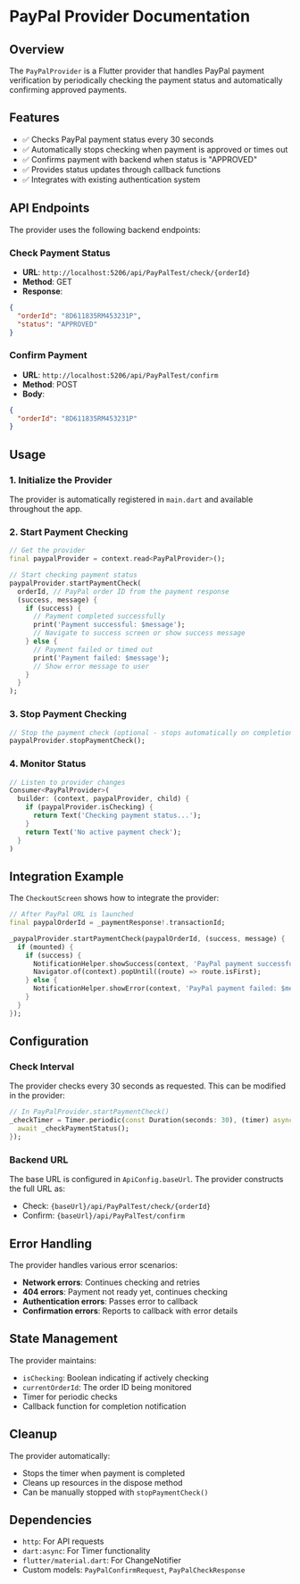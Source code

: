 # PayPal Provider Documentation

## Overview
The `PayPalProvider` is a Flutter provider that handles PayPal payment verification by periodically checking the payment status and automatically confirming approved payments.

## Features
- ✅ Checks PayPal payment status every 30 seconds
- ✅ Automatically stops checking when payment is approved or times out
- ✅ Confirms payment with backend when status is "APPROVED"
- ✅ Provides status updates through callback functions
- ✅ Integrates with existing authentication system

## API Endpoints
The provider uses the following backend endpoints:

### Check Payment Status
- **URL**: `http://localhost:5206/api/PayPalTest/check/{orderId}`
- **Method**: GET
- **Response**: 
```json
{
  "orderId": "8D611835RM453231P",
  "status": "APPROVED"
}
```

### Confirm Payment
- **URL**: `http://localhost:5206/api/PayPalTest/confirm`
- **Method**: POST
- **Body**: 
```json
{
  "orderId": "8D611835RM453231P"
}
```

## Usage

### 1. Initialize the Provider
The provider is automatically registered in `main.dart` and available throughout the app.

### 2. Start Payment Checking
```dart
// Get the provider
final paypalProvider = context.read<PayPalProvider>();

// Start checking payment status
paypalProvider.startPaymentCheck(
  orderId, // PayPal order ID from the payment response
  (success, message) {
    if (success) {
      // Payment completed successfully
      print('Payment successful: $message');
      // Navigate to success screen or show success message
    } else {
      // Payment failed or timed out
      print('Payment failed: $message');
      // Show error message to user
    }
  }
);
```

### 3. Stop Payment Checking
```dart
// Stop the payment check (optional - stops automatically on completion)
paypalProvider.stopPaymentCheck();
```

### 4. Monitor Status
```dart
// Listen to provider changes
Consumer<PayPalProvider>(
  builder: (context, paypalProvider, child) {
    if (paypalProvider.isChecking) {
      return Text('Checking payment status...');
    }
    return Text('No active payment check');
  }
)
```

## Integration Example

The `CheckoutScreen` shows how to integrate the provider:

```dart
// After PayPal URL is launched
final paypalOrderId = _paymentResponse!.transactionId;

_paypalProvider.startPaymentCheck(paypalOrderId, (success, message) {
  if (mounted) {
    if (success) {
      NotificationHelper.showSuccess(context, 'PayPal payment successful!');
      Navigator.of(context).popUntil((route) => route.isFirst);
    } else {
      NotificationHelper.showError(context, 'PayPal payment failed: $message');
    }
  }
});
```

## Configuration

### Check Interval
The provider checks every 30 seconds as requested. This can be modified in the provider:

```dart
// In PayPalProvider.startPaymentCheck()
_checkTimer = Timer.periodic(const Duration(seconds: 30), (timer) async {
  await _checkPaymentStatus();
});
```

### Backend URL
The base URL is configured in `ApiConfig.baseUrl`. The provider constructs the full URL as:
- Check: `{baseUrl}/api/PayPalTest/check/{orderId}`
- Confirm: `{baseUrl}/api/PayPalTest/confirm`

## Error Handling

The provider handles various error scenarios:
- **Network errors**: Continues checking and retries
- **404 errors**: Payment not ready yet, continues checking
- **Authentication errors**: Passes error to callback
- **Confirmation errors**: Reports to callback with error details

## State Management

The provider maintains:
- `isChecking`: Boolean indicating if actively checking
- `currentOrderId`: The order ID being monitored
- Timer for periodic checks
- Callback function for completion notification

## Cleanup

The provider automatically:
- Stops the timer when payment is completed
- Cleans up resources in the dispose method
- Can be manually stopped with `stopPaymentCheck()`

## Dependencies

- `http`: For API requests
- `dart:async`: For Timer functionality
- `flutter/material.dart`: For ChangeNotifier
- Custom models: `PayPalConfirmRequest`, `PayPalCheckResponse`
